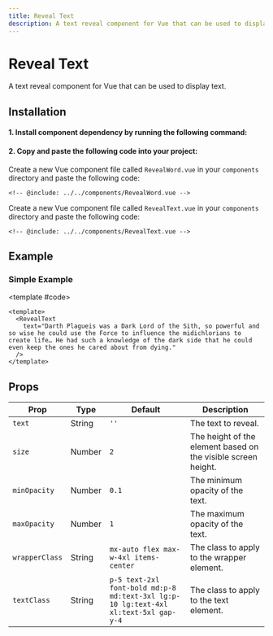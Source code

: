 ```yaml
---
title: Reveal Text
description: A text reveal component for Vue that can be used to display text.
---
```


# Reveal Text

A text reveal component for Vue that can be used to display text.

<script setup>
import { ref } from 'vue'

import RevealText from '../../components/RevealText.vue'
</script>

## Installation

#### 1. Install component dependency by running the following command:

<InstallDependency
  :packages="['@vueuse/core']"
  :dev="true"
/>

#### 2. Copy and paste the following code into your project:

Create a new Vue component file called `RevealWord.vue` in your `components` directory and paste the following code:

<CodeFile title="RevealWord.vue" :collapsed>

```vue
<!-- @include: ../../components/RevealWord.vue -->
```

</CodeFile>

Create a new Vue component file called `RevealText.vue` in your `components` directory and paste the following code:

<CodeFile title="RevealText.vue" :collapsed>

```vue
<!-- @include: ../../components/RevealText.vue -->
```

</CodeFile>

## Example

### Simple Example

<ComponentPreview>
<RevealText text="Darth Plagueis was a Dark Lord of the Sith, so powerful and so wise he could use the Force to influence the midichlorians to create life… He had such a knowledge of the dark side that he could even keep the ones he cared about from dying."/>

<template #code>

```vue
<template>
  <RevealText
    text="Darth Plagueis was a Dark Lord of the Sith, so powerful and so wise he could use the Force to influence the midichlorians to create life… He had such a knowledge of the dark side that he could even keep the ones he cared about from dying."
  />
</template>
```

</template>

</ComponentPreview>

## Props

| Prop           | Type   | Default                                                                             | Description                                                   |
| -------------- | ------ | ----------------------------------------------------------------------------------- | ------------------------------------------------------------- |
| `text`         | String | `''`                                                                                | The text to reveal.                                           |
| `size`         | Number | `2`                                                                                 | The height of the element based on the visible screen height. |
| `minOpacity`   | Number | `0.1`                                                                               | The minimum opacity of the text.                              |
| `maxOpacity`   | Number | `1`                                                                                 | The maximum opacity of the text.                              |
| `wrapperClass` | String | `mx-auto flex max-w-4xl items-center`                                               | The class to apply to the wrapper element.                    |
| `textClass`    | String | `p-5 text-2xl font-bold md:p-8 md:text-3xl lg:p-10 lg:text-4xl xl:text-5xl gap-y-4` | The class to apply to the text element.                       |
